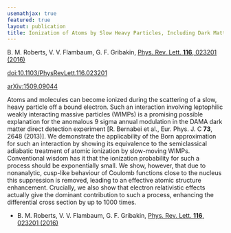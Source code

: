 ```yaml
---
usemathjax: true
featured: true
layout: publication
title: Ionization of Atoms by Slow Heavy Particles, Including Dark Matter
---
```


B. M. Roberts, V. V. Flambaum, G. F. Gribakin, [Phys. Rev. Lett. **116**, 023201 (2016)](http://dx.doi.org/10.1103/PhysRevLett.116.023201)

[doi:10.1103/PhysRevLett.116.023201](http://dx.doi.org/10.1103/PhysRevLett.116.023201)

[arXiv:1509.09044](http://arxiv.org/abs/1509.09044)

Atoms and molecules can become ionized during the scattering of a slow, heavy particle off a bound electron. Such an interaction involving leptophilic weakly interacting massive particles (WIMPs) is a promising possible explanation for the anomalous 9 sigma annual modulation in the DAMA dark matter direct detection experiment [R. Bernabei et al., Eur. Phys. J. C **73**, 2648 (2013)]. We demonstrate the applicability of the Born approximation for such an interaction by showing its equivalence to the semiclassical adiabatic treatment of atomic ionization by slow-moving WIMPs. Conventional wisdom has it that the ionization probability for such a process should be exponentially small. We show, however, that due to nonanalytic, cusp-like behaviour of Coulomb functions close to the nucleus this suppression is removed, leading to an effective atomic structure enhancement. Crucially, we also show that electron relativistic effects actually give the dominant contribution to such a process, enhancing the differential cross section by up to 1000 times.

 * B. M. Roberts, V. V. Flambaum, G. F. Gribakin, [Phys. Rev. Lett. **116**, 023201 (2016)](http://dx.doi.org/10.1103/PhysRevLett.116.023201)
